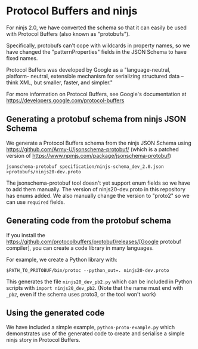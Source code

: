 Protocol Buffers and ninjs
==========================

For ninjs 2.0, we have converted the schema so that it can easily be used with
Protocol Buffers (also known as "protobufs").

Specifically, protobufs can't cope with wildcards in property names, so we have
changed the "patternProperties" fields in the JSON Schema to have fixed names.

Protocol Buffers was developed by Google as a "language-neutral, platform-
neutral, extensible mechanism for serializing structured data – think XML, but
smaller, faster, and simpler."

For more information on Protocol Buffers, see Google's documentation at
https://developers.google.com/protocol-buffers

Generating a protobuf schema from ninjs JSON Schema
---------------------------------------------------

We generate a Protocol Buffers schema from the ninjs JSON Schema using 
https://github.com/Army-U/jsonschema-protobuf/ (which is a patched version of
https://www.npmjs.com/package/jsonschema-protobuf)

`jsonschema-protobuf specification/ninjs-schema_dev_2.0.json >protobufs/ninjs20-dev.proto`

The jsonschema-protobuf tool doesn't yet support enum fields so we have to add
them manually. The version of ninjs20-dev.proto in this repository has enums
added. We also manually change the version to "proto2" so we can use `required`
fields.

Generating code from the protobuf schema
----------------------------------------

If you install the 
https://github.com/protocolbuffers/protobuf/releases/[Google protobuf compiler],
you can create a code library in many languages.

For example, we create a Python library with:

`$PATH_TO_PROTOBUF/bin/protoc --python_out=. ninjs20-dev.proto`

This generates the file `ninjs20_dev_pb2.py` which can be included in Python
scripts with `import ninjs20_dev_pb2`. (Note that the name must end with `_pb2`,
even if the schema uses proto3, or the tool won't work)

Using the generated code
------------------------

We have included a simple example, `python-proto-example.py` which demonstrates
use of the generated code to create and serialise a simple ninjs story in
Protocol Buffers.
